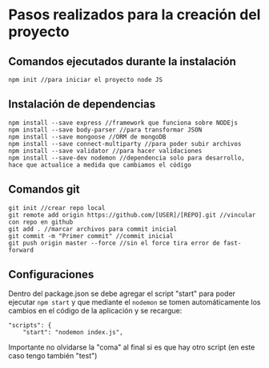 # Pasos realizados para la creación del proyecto

## Comandos ejecutados durante la instalación

`npm init //para iniciar el proyecto node JS`

## Instalación de dependencias

```
npm install --save express //framework que funciona sobre NODEjs
npm install --save body-parser //para transformar JSON
npm install --save mongoose //ORM de mongoDB
npm install --save connect-multiparty //para poder subir archivos
npm install --save validator //para hacer validaciones
npm install --save-dev nodemon //dependencia solo para desarrollo, hace que actualice a medida que cambiamos el código
```
## Comandos git

```
git init //crear repo local
git remote add origin https://github.com/[USER]/[REPO].git //vincular con repo en github
git add . //marcar archivos para commit inicial
git commit -m "Primer commit" //commit inicial
git push origin master --force //sin el force tira error de fast-forward
```

## Configuraciones

Dentro del package.json se debe agregar el script "start" para poder ejecutar `npm start` y que mediante el `nodemon` se tomen automáticamente los cambios en el código de la aplicación y se recargue:
```
"scripts": {
    "start": "nodemon index.js",
```
Importante no olvidarse la "coma" al final si es que hay otro script (en este caso tengo también "test")